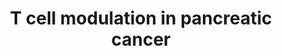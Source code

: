 ---
annotations:
- id: DOID:1793
  parent: disease of cellular proliferation
  type: Disease Ontology
  value: pancreatic cancer
- id: CL:0002410
  parent: animal cell
  type: Cell Type Ontology
  value: pancreatic stellate cell
- id: CL:0000084
  parent: native cell
  type: Cell Type Ontology
  value: T cell
- id: CL:0000889
  parent: native cell
  type: Cell Type Ontology
  value: myeloid suppressor cell
- id: CL:0001064
  type: Cell Type Ontology
  value: malignant cell
- id: PW:0000013
  parent: disease pathway
  type: Pathway Ontology
  value: disease pathway
- id: PW:0000626
  parent: disease pathway
  type: Pathway Ontology
  value: pancreatic cancer pathway
- id: CL:0000145
  parent: native cell
  type: Cell Type Ontology
  value: professional antigen presenting cell
- id: PW:0000023
  parent: regulatory pathway
  type: Pathway Ontology
  value: immune response pathway
- id: CL:0000625
  parent: native cell
  type: Cell Type Ontology
  value: CD8-positive, alpha-beta T cell
authors:
- DanaMustafa
- Mkutmon
- Eweitz
- IsabelWassink
citedin: ''
communities:
- Diseases
- PancCanNet
description: T cells are important effector cells in pancreatic cancer. Their function
  is inhibited by various cellular interactions and secreted factors in the tumor
  microenvironment (TME). Both immune cells and pancreatic cancer cells are able to
  modulate T cell activation.
last-edited: 2024-02-17
ndex: null
organisms:
- Homo sapiens
redirect_from:
- /index.php/Pathway:WP5078
- /instance/WP5078
- /instance/WP5078_r128646
revision: r128646
schema-jsonld:
- '@context': https://schema.org/
  '@id': https://wikipathways.github.io/pathways/WP5078.html
  '@type': Dataset
  creator:
    '@type': Organization
    name: WikiPathways
  description: T cells are important effector cells in pancreatic cancer. Their function
    is inhibited by various cellular interactions and secreted factors in the tumor
    microenvironment (TME). Both immune cells and pancreatic cancer cells are able
    to modulate T cell activation.
  keywords:
  - ARG1
  - Adenine
  - Adenosine
  - B2M
  - CCL17
  - CCL22
  - CD226
  - CD274
  - CD276
  - CD28
  - CD40
  - CD40LG
  - CD80
  - CD86
  - CTLA4
  - CXCL12
  - D-tryptophan
  - ENTPD1
  - FAP
  - FAS
  - FASLG
  - HAVCR2
  - HLA-A
  - ICOS
  - IDO1
  - IL10
  - IL6
  - Kynurenine
  - L-arginine
  - L-ornithine
  - L-tryptophan
  - LGALS1
  - LGALS3
  - LGALS9
  - NT5E
  - PDCD1
  - PDCD1LG2
  - PGE2
  - PGF
  - PVR
  - TGFB1
  - TGFB2
  - TGFB3
  - TIGIT
  - TNFRSF4
  - TNFRSF9
  - TNFSF4
  - TNFSF9
  - TRAC
  - TRBC1
  - Urea
  - VEGFA
  - VEGFB
  - VEGFC
  - VEGFD
  - VSIR
  - VTCN1
  license: CC0
  name: T cell modulation in pancreatic cancer
seo: CreativeWork
title: T cell modulation in pancreatic cancer
wpid: WP5078
---